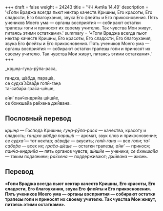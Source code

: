 +++
draft = false
weight = 24243
title = 'ЧЧ Антйа 14.49'
description = '«Гопи Враджа всегда пьют нектар качеств Кришны, Его красоты, Его сладости, Его благоухания, звука Его флейты и Его прикосновения. Пять учеников Моего ума — органы восприятия — собирают остатки трапезы гопи и приносят их своему учителю. Так чувства Мои живут, питаясь этими остатками».'
summary = '«Гопи Враджа всегда пьют нектар качеств Кришны, Его красоты, Его сладости, Его благоухания, звука Его флейты и Его прикосновения. Пять учеников Моего ума — органы восприятия — собирают остатки трапезы гопи и приносят их своему учителю. Так чувства Мои живут, питаясь этими остатками».'
+++

_кр̣шн̣а-гун̣а-рӯпа-раса,  
  
гандха, ш́абда, параш́а,  
се судха̄ а̄сва̄де гопӣ-ган̣а  
та̄-саба̄ра гра̄са-ш́еше,  
  
а̄ни’ пан̃чендрийа ш́ишйе,  
се бхикша̄йа ра̄кхена джӣвана_

## Пословный перевод

_кр̣шн̣а_ — Господа Кришны; _гун̣а_\-_рӯпа_\-_раса_ — качества, красоту и сладость; _гандха_ _ш́абда_ _параш́а_ — аромат, звук слов и прикосновение; _се_ _судха̄_ — тот нектар; _а̄сва̄де_ — вкусить; _гопӣ_\-_ган̣а_ — все _гопи_; _та̄_\-_саба̄ра_ — всех их; _гра̄са_\-_ш́еше_ — остатки трапезы; _а̄ни’_ — принося; _пан̃ча_\-_индрийа_ — пять органов чувств; _ш́ишйе_ — ученики; _се_ _бхикша̄йа_ — таким подаянием; _ра̄кхена_ — поддерживают; _джӣвана_ — жизнь.

## Перевод

**«Гопи Враджа всегда пьют нектар качеств Кришны, Его красоты, Его сладости, Его благоухания, звука Его флейты и Его прикосновения. Пять учеников Моего ума — органы восприятия — собирают остатки трапезы гопи и приносят их своему учителю. Так чувства Мои живут, питаясь этими остатками».**
